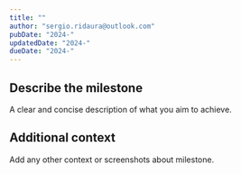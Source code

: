 ```yaml
---
title: ""
author: "sergio.ridaura@outlook.com"
pubDate: "2024-"
updatedDate: "2024-"
dueDate: "2024-"
---
```


## Describe the milestone

A clear and concise description of what you aim to achieve.

## Additional context

Add any other context or screenshots about milestone.
